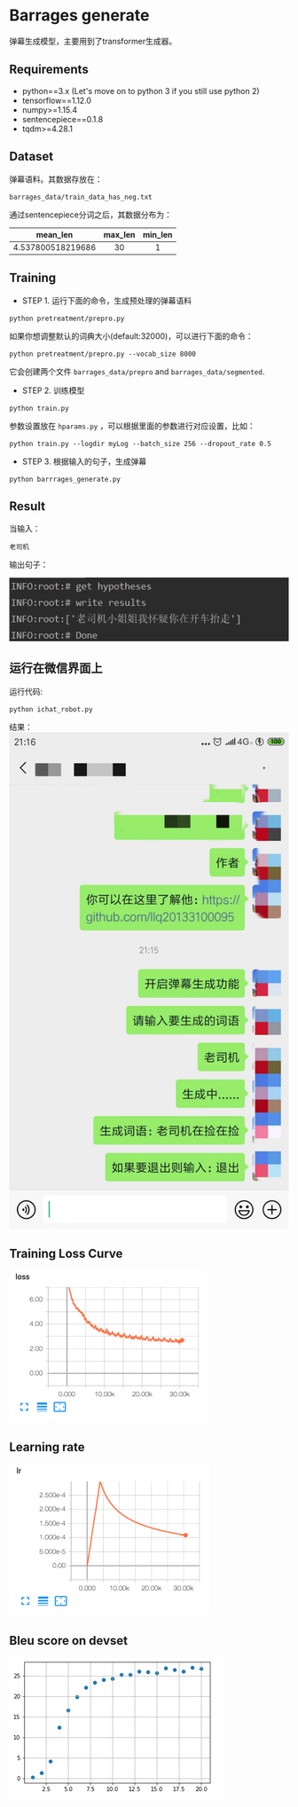 # Barrages generate
弹幕生成模型，主要用到了transformer生成器。

## Requirements
* python==3.x (Let's move on to python 3 if you still use python 2)
* tensorflow==1.12.0
* numpy>=1.15.4
* sentencepiece==0.1.8
* tqdm>=4.28.1

## Dataset
弹幕语料。其数据存放在：
```
barrages_data/train_data_has_neg.txt
```

通过sentencepiece分词之后，其数据分布为：

|  mean_len   | max_len  | min_len | 
|  :----:  | :----:  | :----:  |
| 4.537800518219686  | 30 | 1 |

## Training
* STEP 1. 运行下面的命令，生成预处理的弹幕语料
```
python pretreatment/prepro.py
```
如果你想调整默认的词典大小(default:32000)，可以进行下面的命令：
```
python pretreatment/prepro.py --vocab_size 8000
```
它会创建两个文件 `barrages_data/prepro` and `barrages_data/segmented`.

* STEP 2. 训练模型
```
python train.py
```
参数设置放在 `hparams.py` ，可以根据里面的参数进行对应设置，比如：
```
python train.py --logdir myLog --batch_size 256 --dropout_rate 0.5
```

* STEP 3. 根据输入的句子，生成弹幕
```
python barrrages_generate.py
```

## Result
当输入：
```
老司机
```

输出句子：

![img](./fig/barrage_gen.png)

## 运行在微信界面上
运行代码:

```
python ichat_robot.py
```

结果：
![wechat](./fig/wechat_function.jpg)

## Training Loss Curve
<img src="fig/loss.png">

## Learning rate
<img src="fig/lr.png">

## Bleu score on devset
<img src="fig/bleu.png">

